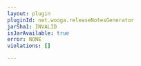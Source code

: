 ```yaml
---
layout: plugin
pluginId: net.wooga.releaseNotesGenerator
jarSha1: INVALID
isJarAvailable: true
error: NONE
violations: []

---
```

